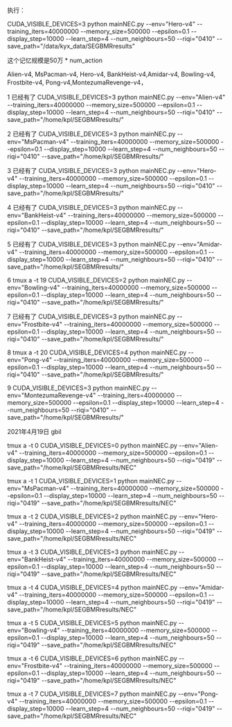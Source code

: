 
执行：

CUDA_VISIBLE_DEVICES=3 python mainNEC.py --env="Hero-v4" --training_iters=40000000 --memory_size=500000  --epsilon=0.1  --display_step=10000 --learn_step=4 --num_neighbours=50 --riqi="0410" --save_path="/data/kyx_data/SEGBMRresults"

这个记忆规模是50万 * num_action

Alien-v4, MsPacman-v4, Hero-v4, BankHeist-v4,Amidar-v4, Bowling-v4, Frostbite-v4, Pong-v4,MontezumaRevenge-v4，

1 已经有了
CUDA_VISIBLE_DEVICES=3 python mainNEC.py --env="Alien-v4" --training_iters=40000000 --memory_size=500000  --epsilon=0.1  --display_step=10000 --learn_step=4 --num_neighbours=50 --riqi="0410" --save_path="/home/kpl/SEGBMRresults/"

2 已经有了
CUDA_VISIBLE_DEVICES=3 python mainNEC.py --env="MsPacman-v4" --training_iters=40000000 --memory_size=500000  --epsilon=0.1  --display_step=10000 --learn_step=4 --num_neighbours=50 --riqi="0410" --save_path="/home/kpl/SEGBMRresults/"

3 已经有了
CUDA_VISIBLE_DEVICES=3 python mainNEC.py --env="Hero-v4" --training_iters=40000000 --memory_size=500000  --epsilon=0.1  --display_step=10000 --learn_step=4 --num_neighbours=50 --riqi="0410" --save_path="/home/kpl/SEGBMRresults/"

4 已经有了
CUDA_VISIBLE_DEVICES=3 python mainNEC.py --env="BankHeist-v4" --training_iters=40000000 --memory_size=500000  --epsilon=0.1  --display_step=10000 --learn_step=4 --num_neighbours=50 --riqi="0410" --save_path="/home/kpl/SEGBMRresults/"

5 已经有了
CUDA_VISIBLE_DEVICES=3 python mainNEC.py --env="Amidar-v4" --training_iters=40000000 --memory_size=500000  --epsilon=0.1  --display_step=10000 --learn_step=4 --num_neighbours=50 --riqi="0410" --save_path="/home/kpl/SEGBMRresults/"

6  tmux a -t 19
CUDA_VISIBLE_DEVICES=2 python mainNEC.py --env="Bowling-v4" --training_iters=40000000 --memory_size=500000  --epsilon=0.1  --display_step=10000 --learn_step=4 --num_neighbours=50 --riqi="0410" --save_path="/home/kpl/SEGBMRresults/"

7 已经有了
CUDA_VISIBLE_DEVICES=3 python mainNEC.py --env="Frostbite-v4" --training_iters=40000000 --memory_size=500000  --epsilon=0.1  --display_step=10000 --learn_step=4 --num_neighbours=50 --riqi="0410" --save_path="/home/kpl/SEGBMRresults/"

8 tmux a -t 20 
CUDA_VISIBLE_DEVICES=4 python mainNEC.py --env="Pong-v4" --training_iters=40000000 --memory_size=500000  --epsilon=0.1  --display_step=10000 --learn_step=4 --num_neighbours=50 --riqi="0410" --save_path="/home/kpl/SEGBMRresults/"

9
CUDA_VISIBLE_DEVICES=3 python mainNEC.py --env="MontezumaRevenge-v4" --training_iters=40000000 --memory_size=500000  --epsilon=0.1  --display_step=10000 --learn_step=4 --num_neighbours=50 --riqi="0410" --save_path="/home/kpl/SEGBMRresults/"


2021年4月19日
gbil

tmux a -t 0
CUDA_VISIBLE_DEVICES=0 python mainNEC.py --env="Alien-v4" --training_iters=40000000 --memory_size=500000  --epsilon=0.1  --display_step=10000 --learn_step=4 --num_neighbours=50 --riqi="0419" --save_path="/home/kpl/SEGBMRresults/NEC"

tmux a -t 1
CUDA_VISIBLE_DEVICES=1 python mainNEC.py --env="MsPacman-v4" --training_iters=40000000 --memory_size=500000  --epsilon=0.1  --display_step=10000 --learn_step=4 --num_neighbours=50 --riqi="0419" --save_path="/home/kpl/SEGBMRresults/NEC"

tmux a -t 2
CUDA_VISIBLE_DEVICES=2 python mainNEC.py --env="Hero-v4" --training_iters=40000000 --memory_size=500000  --epsilon=0.1  --display_step=10000 --learn_step=4 --num_neighbours=50 --riqi="0419" --save_path="/home/kpl/SEGBMRresults/NEC"

tmux a -t 3
CUDA_VISIBLE_DEVICES=3 python mainNEC.py --env="BankHeist-v4" --training_iters=40000000 --memory_size=500000  --epsilon=0.1  --display_step=10000 --learn_step=4 --num_neighbours=50 --riqi="0419" --save_path="/home/kpl/SEGBMRresults/NEC"

tmux a -t 4
CUDA_VISIBLE_DEVICES=4 python mainNEC.py --env="Amidar-v4" --training_iters=40000000 --memory_size=500000  --epsilon=0.1  --display_step=10000 --learn_step=4 --num_neighbours=50 --riqi="0419" --save_path="/home/kpl/SEGBMRresults/NEC"

tmux a -t 5
CUDA_VISIBLE_DEVICES=5 python mainNEC.py --env="Bowling-v4" --training_iters=40000000 --memory_size=500000  --epsilon=0.1  --display_step=10000 --learn_step=4 --num_neighbours=50 --riqi="0419" --save_path="/home/kpl/SEGBMRresults/NEC"

tmux a -t 6
CUDA_VISIBLE_DEVICES=6 python mainNEC.py --env="Frostbite-v4" --training_iters=40000000 --memory_size=500000  --epsilon=0.1  --display_step=10000 --learn_step=4 --num_neighbours=50 --riqi="0419" --save_path="/home/kpl/SEGBMRresults/NEC"

tmux a -t 7
CUDA_VISIBLE_DEVICES=7 python mainNEC.py --env="Pong-v4" --training_iters=40000000 --memory_size=500000  --epsilon=0.1  --display_step=10000 --learn_step=4 --num_neighbours=50 --riqi="0419" --save_path="/home/kpl/SEGBMRresults/NEC"